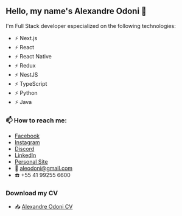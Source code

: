 ## Hello, my name's Alexandre Odoni :love_you_gesture:

I'm Full Stack developer especialized on the following technologies:

- ⚡ Next.js
- ⚡ React
- ⚡ React Native
- ⚡ Redux
- ⚡ NestJS
- ⚡ TypeScript
- ⚡ Python
- ⚡ Java
<!--
- 🔭 I’m currently working on ...
- 🌱 I’m currently learning ...
- 👯 I’m looking to collaborate on ...
- 🤔 I’m looking for help with ...
- 💬 Ask me about ...
-->
### 📫 How to reach me:
- [Facebook](https://facebook.com/aleodoni)
- [Instagram](https://instagram.com/aleodoni)
- [Discord](https://discordapp.com/users/aleodoni#8616)
- [LinkedIn](https://www.linkedin.com/in/aleodoni/)
- [Personal Site](https://alexandre.odoni.nom.br)
- :email:  [aleodoni@gmail.com](mailto:aleodoni@gmail.com)
- :telephone: +55 41 99255 6600
### Download my CV
- :inbox_tray:  [Alexandre Odoni CV](https://aleodoni.github.io/aledooni/cv_alexandre_odoni_updated.pdf)

<!--
- 😄 Pronouns: ...
- ⚡ Fun fact: ...
-->
